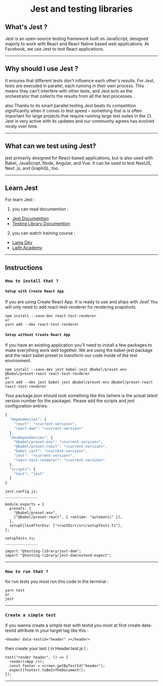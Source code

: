 <h1 align="center">Jest and testing libraries</h1>

## What's Jest ?

Jest is an open-source testing framework built on JavaScript, designed majorly to work with React and React Native based web applications.
At Facebook, we use Jest to test React applications.

---

## Why should I use Jest ?

It ensures that different tests don't influence each other's results. For Jest, tests are executed in parallel, each running in their own process. This means they can't interfere with other tests, and Jest acts as the orchestrator that collects the results from all the test processes.

also Thanks to its smart parallel testing Jest beats its competition significantly when it comes to test speed – something that is is often important for large projects that require running large test suites in the CI. Jest is very active with its updates and our community agrees has evolved nicely over time.

---

## What can we test using Jest?

jest primarily designed for React-based applications, but is also used with Babel, JavaScript, Node, Angular, and Vue. It can be used to test NestJS, Next. js, and GraphQL, too.

---

## Learn Jest

For learn Jest :

1. you can read documention :

- [Jest Documention](https://jestjs.io/docs/getting-started)
- [Testing Library Documention](https://testing-library.com/docs/react-testing-library/intro/)

2. you can watch training course :

- [Lama Dev](https://youtu.be/Flo268xRpV0)
- [Laith Academy](https://youtu.be/ajiAl5UNzBU)

---

## Instructions

### `How to install that ?`

#### `Setup with Create React App`

If you are using Create React App. It is ready to use and ships with Jest! You will only need to add react-test-renderer for rendering snapshots.

```
npm install --save-dev react-test-renderer
or
yarn add --dev react-test-renderer
```

#### `Setup without Create React App`

If you have an existing application you'll need to install a few packages to make everything work well together. We are using the babel-jest package and the react babel preset to transform our code inside of the test environment.

```
npm install --save-dev jest babel-jest @babel/preset-env @babel/preset-react react-test-renderer
or
yarn add --dev jest babel-jest @babel/preset-env @babel/preset-react react-test-renderer
```

Your package.json should look something like this (where <current-version> is the actual latest version number for the package). Please add the scripts and jest configuration entries:

```javascript
{
  "dependencies": {
    "react": "<current-version>",
    "react-dom": "<current-version>"
  },
  "devDependencies": {
    "@babel/preset-env": "<current-version>",
    "@babel/preset-react": "<current-version>",
    "babel-jest": "<current-version>",
    "jest": "<current-version>",
    "react-test-renderer": "<current-version>"
  },
  "scripts": {
    "test": "jest"
  }
}
```

```
jest.config.js;
_______________

module.exports = {
  presets: [
    "@babel/preset-env",
    ["@babel/preset-react", { runtime: "automatic" }],
  ],
  setupFilesAfterEnv: ["<rootDir>/src/setupTests.ts"],
};
```

```
setupTests.ts;
_______________

import "@testing-library/jest-dom";
import "@testing-library/jest-dom/extend-expect";

```

---

### `How to run that ?`

for run tests you most run this code in the terminal :

```
yarn test
or
jest
```

---

### `Create a simple test`

if you wanna create a simple test with testid you most
at first create data-testid attribute in your target tag like this :

```JSX
<header data-testid="header" ></header>
```

then create your test ( in Header.test.js ) :

```JSX
test("render header", () => {
  render(<App />);
  const footer = screen.getByTestId("header");
  expect(footer).toBeInTheDocument();
});
```

---
